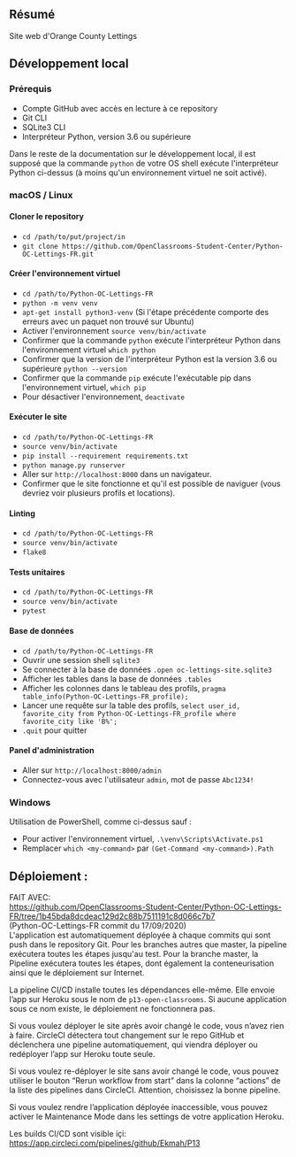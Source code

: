 ## Résumé

Site web d'Orange County Lettings

## Développement local

### Prérequis

- Compte GitHub avec accès en lecture à ce repository
- Git CLI
- SQLite3 CLI
- Interpréteur Python, version 3.6 ou supérieure

Dans le reste de la documentation sur le développement local, il est supposé que la commande `python` de votre OS shell exécute l'interpréteur Python ci-dessus (à moins qu'un environnement virtuel ne soit activé).

### macOS / Linux

#### Cloner le repository

- `cd /path/to/put/project/in`
- `git clone https://github.com/OpenClassrooms-Student-Center/Python-OC-Lettings-FR.git`

#### Créer l'environnement virtuel

- `cd /path/to/Python-OC-Lettings-FR`
- `python -m venv venv`
- `apt-get install python3-venv` (Si l'étape précédente comporte des erreurs avec un paquet non trouvé sur Ubuntu)
- Activer l'environnement `source venv/bin/activate`
- Confirmer que la commande `python` exécute l'interpréteur Python dans l'environnement virtuel
`which python`
- Confirmer que la version de l'interpréteur Python est la version 3.6 ou supérieure `python --version`
- Confirmer que la commande `pip` exécute l'exécutable pip dans l'environnement virtuel, `which pip`
- Pour désactiver l'environnement, `deactivate`

#### Exécuter le site

- `cd /path/to/Python-OC-Lettings-FR`
- `source venv/bin/activate`
- `pip install --requirement requirements.txt`
- `python manage.py runserver`
- Aller sur `http://localhost:8000` dans un navigateur.
- Confirmer que le site fonctionne et qu'il est possible de naviguer (vous devriez voir plusieurs profils et locations).

#### Linting

- `cd /path/to/Python-OC-Lettings-FR`
- `source venv/bin/activate`
- `flake8`

#### Tests unitaires

- `cd /path/to/Python-OC-Lettings-FR`
- `source venv/bin/activate`
- `pytest`

#### Base de données

- `cd /path/to/Python-OC-Lettings-FR`
- Ouvrir une session shell `sqlite3`
- Se connecter à la base de données `.open oc-lettings-site.sqlite3`
- Afficher les tables dans la base de données `.tables`
- Afficher les colonnes dans le tableau des profils, `pragma table_info(Python-OC-Lettings-FR_profile);`
- Lancer une requête sur la table des profils, `select user_id, favorite_city from
  Python-OC-Lettings-FR_profile where favorite_city like 'B%';`
- `.quit` pour quitter

#### Panel d'administration

- Aller sur `http://localhost:8000/admin`
- Connectez-vous avec l'utilisateur `admin`, mot de passe `Abc1234!`

### Windows

Utilisation de PowerShell, comme ci-dessus sauf :

- Pour activer l'environnement virtuel, `.\venv\Scripts\Activate.ps1` 
- Remplacer `which <my-command>` par `(Get-Command <my-command>).Path`

## Déploiement :
FAIT AVEC:<br>
https://github.com/OpenClassrooms-Student-Center/Python-OC-Lettings-FR/tree/1b45bda8dcdeac129d2c88b7511191c8d066c7b7 <br>
(Python-OC-Lettings-FR commit du 17/09/2020) <br>
L'application est automatiquement déployée à chaque commits qui sont push dans le repository Git. Pour les branches autres que master, la pipeline exécutera toutes les étapes jusqu'au test. Pour la branche master, la Pipeline exécutera toutes les étapes, dont également la conteneurisation ainsi que le déploiement sur Internet.

La pipeline CI/CD installe toutes les dépendances elle-même.
Elle envoie l’app sur Heroku sous le nom de `p13-open-classrooms`. 
Si aucune application sous ce nom existe, le déploiement ne fonctionnera pas.

Si vous voulez déployer le site après avoir changé le code, vous n’avez rien à faire.
CircleCI détectera tout changement sur le repo GitHub et déclenchera une pipeline automatiquement, qui viendra déployer ou redéployer l’app sur Heroku toute seule.

Si vous voulez re-déployer le site sans avoir changé le code, vous pouvez utiliser le bouton “Rerun workflow from start” dans la colonne “actions” de la liste des pipelines dans CircleCI.
Attention, choisissez la bonne pipeline.

Si vous voulez rendre l’application déployée inaccessible, vous pouvez activer le Maintenance Mode dans les settings de votre application Heroku.

Les builds CI/CD sont visible içi:<br>
https://app.circleci.com/pipelines/github/Ekmah/P13
